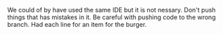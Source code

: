 We could of by have used the same IDE but it is not nessary.
Don't push things that has mistakes in it.
Be careful with pushing code to the wrong branch.
Had each line for an item for the burger.